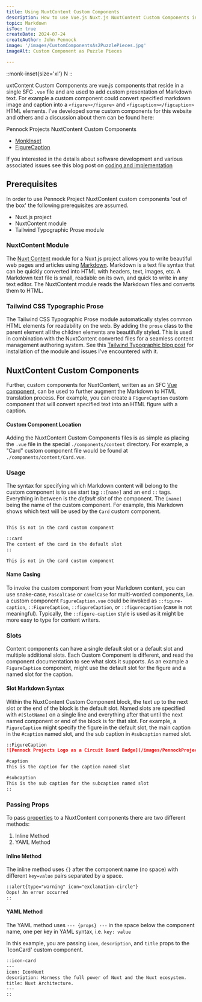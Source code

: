 ```yaml
---
title: Using NuxtContent Custom Components
description: How to use Vue.js Nuxt.js NuxtContent Custom Components in Markdown
topic: Markdown
isToc: true
createDate: 2024-07-24
createAuthor: John Pennock
image: '/images/CustomComponentsAs2PuzzlePieces.jpg'
imageAlt: Custom Component as Puzzle Pieces

---
```


::monk-inset{size='xl'}
N
::

uxtContent Custom Components are vue.js components that reside in a single SFC `.vue` file and are used to add custom presentation of Markdown text. For example a custom component could convert specified markdown image and caption into a `<figure></figure>` and `<figcaption></figcaption>` HTML elements.  I've developed some custom components for this website and others and a discussion about them can be found here:

Pennock Projects NuxtContent Custom Components
- [MonkInset](/examples/nuxtcontentmonkinset)
- [FigureCaption](/examples/nuxtcontentfigurecaption)

If you interested in the details about software development and various associated issues see this blog post on [coding and implementation](nuxtcontentcomponentimplement)

## Prerequisites
In order to use Pennock Project NuxtContent custom components 'out of the box' the following prerequisites are assumed.
- Nuxt.js project
- NuxtContent module
- Tailwind Typographic Prose module

### NuxtContent Module
The [Nuxt Content](https://nuxt.com/modules/content) module for a Nuxt.js project allows you to write beautiful web pages and articles using [Markdown](/examples/markdown). Markdown is a text file syntax that can be quickly converted into HTML with headers, text, images, etc. A Markdown text file is small, readable on its own, and quick to write in any text editor. The NuxtContent module reads the Markdown files and converts them to HTML.

### Tailwind CSS Typographic Prose
The Tailwind CSS Typographic Prose module automatically styles common HTML elements for readability on the web. By adding the `prose` class to the parent element all the children elements are beautifully styled. This is used in combination with the NuxtContent converted files for a seamless content management authoring system. See this [Tailwind Typographic blog post](/blog/2024/sitebuild#tailwind-css) for installation of the module and issues I've encountered with it.

## NuxtContent Custom Components
Further, custom components for NuxtContent, written as an SFC [Vue component](https://content.nuxt.com/usage/markdown#vue-components), can be used to further augment the Markdown to HTML translation process.  For example, you can create a `FigureCaption` custom component that will convert specified text into an HTML figure with a caption.

#### Custom Component Location
Adding the NuxtContent Custom Components files is as simple as placing the `.vue` file in the special `./components/content` directory. For example, a "Card" custom component file would be found at `./components/content/Card.vue`.

### Usage
The syntax for specifying which Markdown content will belong to the custom component is to use start tag `::[name]` and an end `::` tags.  Everything in between is the _default slot_ of the component.  The `[name]` being the name of the custom component. For example, this Markdown shows which text will be used by the `Card` custom component.

```markdown

This is not in the card custom component

::card
The content of the card in the default slot
::

This is not in the card custom component
```

#### Name Casing
To invoke the custom component from your Markdown content, you can use snake-case, `PascalCase` or `camelCase` for multi-worded components, i.e. a custom component `FigureCaption.vue` could be invoked as `::figure-caption`, `::FigureCaption`, `::figureCaption`, or `::figurecaption` (case is not meaningful). Typically, the `::figure-caption` style is used as it might be more easy to type for content writers.

### Slots
Content components can have a single default slot or a default slot and multiple additional slots. Each Custom Component is different, and read the component documentation to see what slots it supports. As an example a `FigureCaption` component, might use the default slot for the figure and a named slot for the caption.

#### Slot Markdown Syntax
Within the NuxtContent Custom Component block, the text up to the next slot or the end of the block is the default slot.  Named slots are specified with `#[SlotName]` on a single line and everything after that until the next named component or end of the block is for that slot. For example, a `FigureCaption` might specify the figure in the default slot, the main caption in the `#caption` named slot, and the sub caption in `#subcaption` named slot.

```md
::FigureCaption
![Pennock Projects Logo as a Circuit Board Badge](/images/PennockProjectsLogo.png)

#caption
This is the caption for the caption named slot

#subcaption
This is the sub caption for the subcaption named slot
::
```

### Passing Props
To pass [properties](https://content.nuxt.com/usage/markdown#props) to a NuxtContent components there are two different methods:
1. Inline Method
2. YAML Method

#### Inline Method
The inline method uses `{}` after the component name (no space) with different `key=value` pairs separated by a space.

```md
::alert{type="warning" icon="exclamation-circle"}
Oops! An error occurred
::
```

#### YAML Method
The YAML method uses `--- {props} ---` in the space below the component name, one per key in YAML syntax, i.e. `key: value`

In this example, you are passing `icon`, `description`, and `title` props to the `IconCard' custom component.

```md
::icon-card
---
icon: IconNuxt
description: Harness the full power of Nuxt and the Nuxt ecosystem.
title: Nuxt Architecture.
---
::
```

